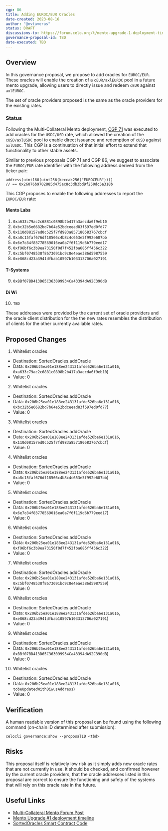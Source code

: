```yaml
---
cgp: 86
title: Adding EUROC/EUR Oracles
date-created: 2023-08-16
author: "@nvtaveras"
status: DRAFT
discussions-to: https://forum.celo.org/t/mento-upgrade-1-deployment-timeline/5219/11
governance-proposal-id: TBD
date-executed: TBD
---
```


## Overview

In this governance proposal, we propose to add oracles for `EUROC/EUR`. These oracles will enable the creation of a `cEUR/axlEUROC` pool in a future mento upgrade, allowing users to directly issue and redeem `cEUR` against `axlEUROC`.

The set of oracle providers proposed is the same as the oracle providers for the existing rates.

### Status

Following the Multi-Collateral Mento deployment, [CGP 71](https://github.com/celo-org/governance/blob/main/CGPs/cgp-0071.md) was executed to add oracles for the `USDC/USD` rate, which allowed the creation of the `cUSD/axlUSDC` pool to enable direct issuance and redemption of `cUSD` against `axlUSDC`. This CGP is a continuation of that initial effort to extend that functionality to other stable assets.

Similar to previous proposals CGP 71 and CGP 86, we suggest to associate the `EUROC/EUR` rate identifier with the following address derived from the ticker pair:

```solidity
address(uint160(uint256(keccak256("EUROCEUR"))))
// == 0x26076b9702885d475ac8c3db3bd9f250dc5a318b
```

This CGP proposes to enable the following addresses to report the `EUROC/EUR` rate:

#### Mento Labs

1. `0xa633c79ac2c6881c0898b2b417a3aecda6f9eb10`
2. `0xbc32b5e6682bd7b64e52bdceead83f597ed0fd77`
3. `0x110d08157ed0c525f7fd983a857180583767cbcf`
4. `0xa8c15faf676df18566c4b8c4c653e5f992e687bb`
5. `0x6e7c84f83778569016ea0a7f6f119d6b779eed17`
6. `0xf96bf6c3b9ea73150f0d7f452fba685ff456c322`
7. `0xc5bf0748538f8673691bc9c8e4eae386d5987559`
8. `0xe868cd23a3941dfbab10597b103313706a027191`

#### T-Systems

9. `0xBBf07BD413D65C363099934Ca43394dA92C390dB`

#### Di Wi

10. `TBD`

These addresses were provided by the current set of oracle providers and the oracle client distribution for the the new rates resembles the distribution of clients for the other currently available rates.

## Proposed Changes

1. Whitelist oracles

- Destination: SortedOracles.addOracle
- Data: `0x206b25ea01e188ee243131afde526ba6e131a016`, `0xa633c79ac2c6881c0898b2b417a3aecda6f9eb10`)
- Value: 0

2. Whitelist oracles

- Destination: SortedOracles.addOracle
- Data: `0x206b25ea01e188ee243131afde526ba6e131a016`, `0xbc32b5e6682bd7b64e52bdceead83f597ed0fd77`)
- Value: 0

3. Whitelist oracles

- Destination: SortedOracles.addOracle
- Data: `0x206b25ea01e188ee243131afde526ba6e131a016`, `0x110d08157ed0c525f7fd983a857180583767cbcf`)
- Value: 0

4. Whitelist oracles

- Destination: SortedOracles.addOracle
- Data: `0x206b25ea01e188ee243131afde526ba6e131a016`, `0xa8c15faf676df18566c4b8c4c653e5f992e687bb`)
- Value: 0

5. Whitelist oracles

- Destination: SortedOracles.addOracle
- Data: `0x206b25ea01e188ee243131afde526ba6e131a016`, `0x6e7c84f83778569016ea0a7f6f119d6b779eed17`)
- Value: 0

6. Whitelist oracles

- Destination: SortedOracles.addOracle
- Data: `0x206b25ea01e188ee243131afde526ba6e131a016`, `0xf96bf6c3b9ea73150f0d7f452fba685ff456c322`)
- Value: 0

7. Whitelist oracles

- Destination: SortedOracles.addOracle
- Data: `0x206b25ea01e188ee243131afde526ba6e131a016`, `0xc5bf0748538f8673691bc9c8e4eae386d5987559`)
- Value: 0

8. Whitelist oracles

- Destination: SortedOracles.addOracle
- Data: `0x206b25ea01e188ee243131afde526ba6e131a016`, `0xe868cd23a3941dfbab10597b103313706a027191`)
- Value: 0

9. Whitelist oracles

- Destination: SortedOracles.addOracle
- Data: `0x206b25ea01e188ee243131afde526ba6e131a016`, `0xBBf07BD413D65C363099934Ca43394dA92C390dB`)
- Value: 0

10. Whitelist oracles

- Destination: SortedOracles.addOracle
- Data: `0x206b25ea01e188ee243131afde526ba6e131a016`, `tobeUpdatedWithDiwusAddress`)
- Value: 0

## Verification

A human readable version of this proposal can be found using the following command (on-chain ID determined after submission):

```
celocli governance:show --proposalID <tbd>
```

## Risks

This proposal itself is relatively low risk as it simply adds new oracle rates that are not currently in use. It should be checked, and confirmed however by the current oracle providers, that the oracle addresses listed in this proposal are correct to ensure the functioning and safety of the systems that will rely on this oracle rate in the future.

## Useful Links

- [Multi-Collateral Mento Forum Post](https://forum.celo.org/t/mento-core-contract-upgrade-1-multi-collateral-mint/4942/4)
- [Mento Upgrade #1 deployment timeline](https://forum.celo.org/t/mento-upgrade-1-deployment-timeline/5219)
- [SortedOracles Smart Contract Code](https://github.com/celo-org/celo-monorepo/blob/master/packages/protocol/contracts/stability/SortedOracles.sol)
